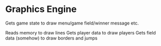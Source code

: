 # Graphics Engine


Gets game state to draw menu/game field/winner message etc.

Reads memory to draw lines
Gets player data to draw players
Gets field data (somehow) to draw borders and jumps



